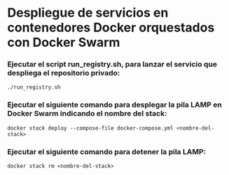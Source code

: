 # Despliegue de servicios en contenedores Docker orquestados con Docker Swarm  


### Ejecutar el script run_registry.sh, para lanzar el servicio que despliega el repositorio privado:  
`./run_registry.sh`


### Ejecutar el siguiente comando para desplegar la pila LAMP en Docker Swarm indicando el nombre del stack:  
`docker stack deploy --compose-file docker-compose.yml <nombre-del-stack>`


### Ejecutar el siguiente comando para detener la pila LAMP:  
`docker stack rm <nombre-del-stack>`


